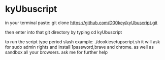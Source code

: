 # kyUbuscript
in your terminal paste:
git clone https://github.com/D00key/kyUbuscript.git

then enter into that git directory by typing 
cd kyUbuscript

to run the script type period slash  example:   ./dookiesetupscript.sh
it will ask for sudo admin rights and install 1password,brave and chrome. as well as sandbox all your browsers. ask me for further help
